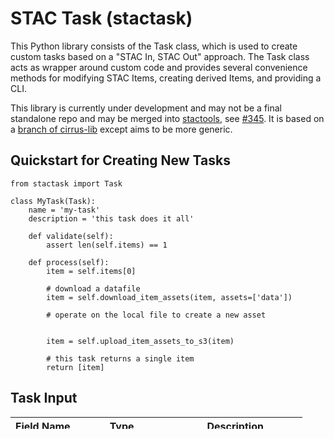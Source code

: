 # STAC Task (stactask)

This Python library consists of the Task class, which is used to create custom tasks based
on a "STAC In, STAC Out" approach. The Task class acts as wrapper around custom code and provides
several convenience methods for modifying STAC Items, creating derived Items, and providing a CLI.

This library is currently under development and may not be a final standalone repo and may 
be merged into [stactools](https://github.com/stac-utils/stactools), 
see [#345](https://github.com/stac-utils/stactools/issues/345). It is based on a [branch of
cirrus-lib](https://github.com/cirrus-geo/cirrus-lib/tree/features/task-class) except
aims to be more generic.

## Quickstart for Creating New Tasks


```
from stactask import Task

class MyTask(Task):
    name = 'my-task'
    description = 'this task does it all'

    def validate(self):
        assert len(self.items) == 1

    def process(self):
        item = self.items[0]
        
        # download a datafile
        item = self.download_item_assets(item, assets=['data'])
        
        # operate on the local file to create a new asset


        item = self.upload_item_assets_to_s3(item)

        # this task returns a single item
        return [item]
```


## Task Input

| Field Name    | Type | Description |
| ------------- | ---- | ----------- |
| type          | string | Must be FeatureCollection |
| features      | [Item] | A list of STAC `Item` |
| process       | ProcessDefinition | A Process Definition |

## ProcessDefinition Object

A STAC task can be provided additional configuration via the 'process' field in the input 
ItemCollection.

| Field Name    | Type | Description |
| ------------- | ---- | ----------- |
| description | string | Optional description of the process configuration |
| collections   | Map<str, str> | A mapping of output collection name to a JSONPath pattern (for matching Items) |
| upload_options | UploadOptions | Options used when uploading assets to a remote server |
| tasks       | List[TaskConfig] OR Map<str, Dict> | Ordered List of task configurations  |

## TaskConfig Object

A Task Configuration contains information for running a specific task.

| Field Name    | Type | Description |
| ------------- | ---- | ----------- |
| name          | str  | **REQUIRED** Name of the task |
| parameters    | Map<str, str> | Dictionary of keyword parameters that will be passed to the Tasks `process` function |

Using a Dictionary for task_configs ("task_name": <ParametersDict>) is deprecated. Convert to
List of TaskConfig objects

#### collections

The collections dictionary provides a collection ID and JSONPath pattern for matching against STAC Items.
At the end of processing, before the final STAC Items are returned, the Task class can be used to assign
all of the Items to specific collection IDs. For each Item the JSONPath pattern for all collections will be
compared. The first match will cause the Item's Collection ID to be set to the provided value.

**Example**

```
    "collections": {
        "landsat-c2l2": "$[?(@.id =~ 'LC08.*')]"
    }
```

In this example, the task will set any STAC Items that have an ID beginning with "LC08" to the `landsat-c2l2` collection.

See [Jayway JsonPath Evaluator](https://jsonpath.herokuapp.com/) to experiment with JSONpath and [regex101](https://regex101.com/) to experiment with regex.

### tasks

The tasks field is a dictionary with an optional key for each task. If present, it contains 
a dictionary that is converted to a set of keywords and passed to the Task's `process` function.
The documentation for each task will provide the list of available parameters.

```
{
    "tasks": [
        {
            "name": "task-a",
            "parameters": {
                "param1": "value1"
            }
        },
        {
            "name": "task-c",
            "parameters": {
                "param2": "value2"
            }
        }
    ]
}
```

In the example above a task named `task-a` would have the `param1=value1` passed as a keyword, while `task-c`
would have `param2=value2` passed. If there were a `task-b` to be run it would not be passed any keywords.


### UploadOptions Object

| Field Name    | Type | Description |
| ------------- | ---- | ----------- |
| path_template | string | **REQUIRED** A string template for specifying the location of uploaded assets |
| public_assets | [str] | A list of asset keys that should be marked as public when uploaded |
| headers | Map<str, str> | A set of key, value headers to send when uploading data to s3 |
| s3_urls | bool | Controls if the final published URLs should be an s3 (s3://*bucket*/*key*) or https URL |

#### path_template

The path_template string is a way to control the output location of uploaded assets from a STAC Item using metadata from the Item itself. The template can contain fixed strings along with variables used for substitution. The following variables can be used in the template.

See [https://jsonpath.herokuapp.com/](Jayway JsonPath Evaluator) to experiment with JSONpath and [https://regex101.com/](regex101) to experiment with regex

**Full Payload Example**
```
{
    "description": "My process configuration",
    "collections": {
        "landsat-c2l2": "$[?(@.id =~ 'LC08.*')]"
    },
    "upload_options": {
        "path_template": "s3://my-bucket/${collection}/${year}/${month}/${day}/${id}"
    },
    "tasks": [
        {
            "name": "task-name"
            "parameters": {
                "param": "value"
            }
        }
    ]
}
```


## Development

### run tests

```
$ ./scripts/test
```